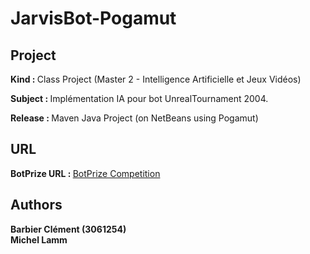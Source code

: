 <h1>JarvisBot-Pogamut</h1>

<h2>Project</h2>

<b>Kind : </b>Class Project (Master 2 - Intelligence Artificielle et Jeux Vidéos)

<b>Subject : </b> Implémentation IA pour bot UnrealTournament 2004.

<b>Release : </b> Maven Java Project (on NetBeans using Pogamut)

<h2>URL</h2>

<b>BotPrize URL : </b> <a href="http://botprize.org/" target="_blank">BotPrize Competition</a><br/>
 
<h2>Authors</h2>

<b>Barbier Clément (3061254)</b><br/>
<b>Michel Lamm</b><br/>
